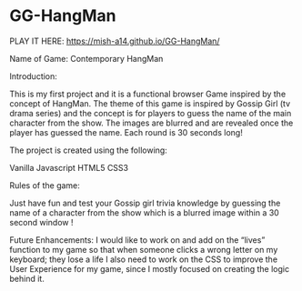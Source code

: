 # GG-HangMan

PLAY IT HERE: https://mish-a14.github.io/GG-HangMan/

Name of Game: Contemporary HangMan

Introduction: 

This is my first project and it is a functional browser Game inspired by the concept of HangMan. 
The theme of this game is inspired by Gossip Girl (tv drama series) and the concept is for players to guess the name of the main character from the show. The images are blurred and are revealed once the player has guessed the name. Each round is 30 seconds long! 


The project is created using the following: 

Vanilla Javascript 
HTML5 
CSS3


Rules of the game: 

Just have fun and test your Gossip girl trivia knowledge by guessing the name of a character from the show which is a blurred image within a 30 second window !

Future Enhancements: 
I would like to work on and add on the “lives” function to my game so that when someone clicks a wrong letter on my keyboard; they lose a life 
I also need to work on the CSS to improve the User Experience for my game, since I mostly focused on creating the logic behind it. 
